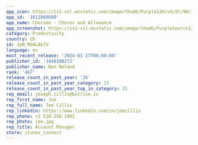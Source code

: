 ```yaml
---
app_icon: https://is1-ssl.mzstatic.com/image/thumb/Purple126/v4/df/90/f9/df90f980-2916-37da-9a9a-d189a492df15/AppIcon-0-0-1x_U007emarketing-0-7-0-sRGB-85-220.png/1024x1024bb.png
app_id: '1611068600'
app_name: Chorsee - Chores and Allowance
app_screenshot: https://is1-ssl.mzstatic.com/image/thumb/PurpleSource122/v4/98/79/79/98797978-6326-cc0d-0452-41e8d24282ae/6d9559dd-0a17-46be-bb0a-759682af6c90_iPhone65-1.png/1242x2688bb.png
category: Productivity
country: US
id: JpN_Md4LAkTU
language: en
most_recent_release: '2024-01-27T00:00:00'
publisher_id: '1448188272'
publisher_name: Ben Noland
rank: '467'
release_count_in_past_year: '35'
release_count_in_past_year_category: 13
release_count_in_past_year_top_in_category: 25
rep_email: joseph.cillis@bitrise.io
rep_first_name: Joe
rep_full_name: Joe Cillis
rep_linkedin: https://www.linkedin.com/in/joecillis
rep_phone: +1 518-258-1902
rep_photo: joe.jpg
rep_title: Account Manager
store: itunes_connect
---
```

